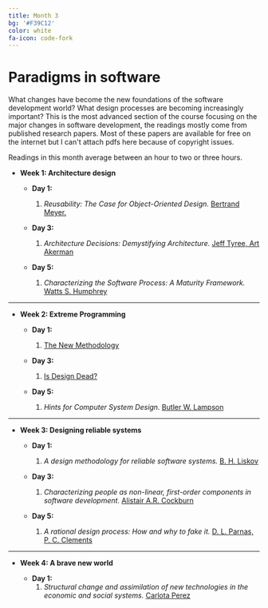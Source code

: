 ```yaml
---
title: Month 3
bg: '#F39C12'
color: white
fa-icon: code-fork
---
```


# Paradigms in software

What changes have become the new foundations of the software development world? What design processes are becoming increasingly important? This is the most advanced section of the course focusing on the major changes in software development, the readings mostly come from published research papers. Most of these papers are available for free on the internet but I can't attach pdfs here because of copyright issues. 

Readings in this month average between an hour to two or three hours. 

- **Week 1: Architecture design**

  * **Day 1:** 
  	1. *Reusability: The Case for Object-Oriented Design.* [Bertrand Meyer.](http://se.ethz.ch/~meyer/publications/computer/oo_design.pdf)

  * **Day 3:** 
  	1. *Architecture Decisions: Demystifying Architecture.* [Jeff Tyree, Art Akerman](https://www.utdallas.edu/~chung/SA/zz-Impreso-architecture_decisions-tyree-05.pdf)

  * **Day 5:** 
  	1. *Characterizing the Software Process: A Maturity Framework.* [Watts S. Humphrey](http://www.sei.cmu.edu/reports/87tr011.pdf) 

-------------------------

- **Week 2: Extreme Programming**

  * **Day 1:** 
  	1. [The New Methodology](http://martinfowler.com/articles/newMethodology.html) 

  * **Day 3:** 
  	1. [Is Design Dead?](http://martinfowler.com/articles/designDead.html)

  * **Day 5:** 
  	1. *Hints for Computer System Design.* [Butler W. Lampson](http://research.microsoft.com/en-us/um/people/blampson/33-hints/Acrobat.pdf) 

-------------------------

- **Week 3: Designing reliable systems**

  * **Day 1:** 
  	1. *A design methodology for reliable software systems.* [B. H. Liskov](http://valbonne-consulting.com/papers/classic/Liskov_72-Design_Methodology_for_Reliable_Software_Systems.pdf) 

  * **Day 3:** 
  	1. *Characterizing people as non-linear, first-order components in software development.* [Alistair A.R. Cockburn](http://paulgraham.com/addiction.html)

  * **Day 5:** 
  	1. *A rational design process: How and why to fake it.* [D. L. Parnas, P. C. Clements](http://www.ics.uci.edu/~taylor/classes/121/IEEE86_Parnas_Clement.pdf) 

-------------------------

- **Week 4: A brave new world**

  * **Day 1:** 
  	1. *Structural change and assimilation of new technologies in the economic and social systems.* [Carlota Perez](http://www.carlotaperez.org/downloads/pubs/TRs_TEP_shifts_and_SIF_ch.pdf)
